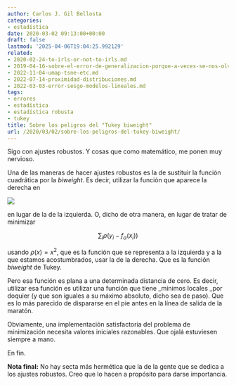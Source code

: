 ```yaml
---
author: Carlos J. Gil Bellosta
categories:
- estadística
date: 2020-03-02 09:13:00+00:00
draft: false
lastmod: '2025-04-06T19:04:25.992129'
related:
- 2020-02-24-to-irls-or-not-to-irls.md
- 2019-04-16-sobre-el-error-de-generalizacion-porque-a-veces-se-nos-olvida.md
- 2022-11-04-umap-tsne-etc.md
- 2022-07-14-proximidad-distribuciones.md
- 2022-03-03-error-sesgo-modelos-lineales.md
tags:
- errores
- estadística
- estadística robusta
- tukey
title: Sobre los peligros del "Tukey biweight"
url: /2020/03/02/sobre-los-peligros-del-tukey-biweight/
---
```


Sigo con ajustes robustos. Y cosas que como matemático, me ponen muy nervioso.

Una de las maneras de hacer ajustes robustos es la de sustituir la función cuadrática por la _biweight_. Es decir, utilizar la función que aparece la derecha en

![](/wp-uploads/2020/03/biweight.png#center)

en lugar de la de la izquierda. O, dicho de otra manera, en lugar de tratar de minimizar

$$ \sum_i \rho(y_i - f_\alpha(x_i))$$

usando $\rho(x) = x^2$, que es la función que se representa a la izquierda y a la que estamos acostumbrados, usar la de la derecha. Que es la función _biweight_ de Tukey.

Pero esa función es plana a una determinada distancia de cero. Es decir, utilizar esa función es utilizar una función que tiene _mínimos locales _por doquier (y que son iguales a su máximo absoluto, dicho sea de paso). Que es lo más parecido de dispararse en el pie antes en la línea de salida de la maratón.

Obviamente, una implementación satisfactoria del problema de minimización necesita valores iniciales razonables. Que ojalá estuviesen siempre a mano.

En fin.

**Nota final:** No hay secta más hermética que la de la gente que se dedica a los ajustes robustos. Creo que lo hacen a propósito para darse importancia.